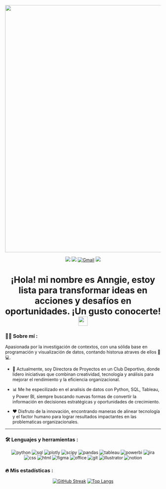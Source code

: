 <div id="header" align="center">
  <img src="https://github.com/noelianav91/noelianav91/blob/main/Banner%20Github.png" width="800"/>
</div>

<div id="badges" align="center">
  
[![](https://img.shields.io/badge/LinkedIn-0077B5?style=for-the-badge&logo=linkedin&logoColor=white)](www.linkedin.com/in/anngie-lopez) 
[![](https://img.shields.io/badge/Tableau-E97627?style=for-the-badge&logo=Tableau&logoColor=white)](https://public.tableau.com/app/profile/anngie.lopez/vizzes)
[![Gmail](https://img.shields.io/badge/Gmail-D14836?style=for-the-badge&logo=gmail&logoColor=white)](<a href=»mailto:prueba@prueba.com»>)
[![](https://img.shields.io/badge/WhatsApp-25D366?style=for-the-badge&logo=whatsapp&logoColor=white)](https://wa.me/573154425598)
 
   
<h1>
  ¡Hola! mi nombre es Anngie, estoy lista para transformar ideas en acciones y desafíos en oportunidades. ¡Un gusto conocerte!
  <img src="https://media.giphy.com/media/hvRJCLFzcasrR4ia7z/giphy.gif" width="30px"/>
</h1>


 <div id="header" align="left">

### :woman_technologist: Sobre mí :


Apasionada por la investigación de contextos, con una sólida base en programación y visualización de datos, contando historua atraves de ellos 🎨💻.

* 🔭 Actualmente, soy Directora de Proyectos en un Club Deportivo, donde lidero iniciativas que combinan creatividad, tecnología y análisis para mejorar el rendimiento y la eficiencia organizacional.

* 📊 Me he especilizado en el analisis de datos con Python, SQL, Tableau, y Power BI, siempre buscando nuevas formas de convertir la información en decisiones estratégicas y oportunidades de crecimiento.

* ❤️ Disfruto de la innovación, encontrando maneras de alinear tecnología y el factor humano para lograr resultados impactantes en las problematicas organizacionales.

---
   
 ### :hammer_and_wrench: Lenguajes y herramientas :
<div id="header" align="center">
    <img src="https://img.shields.io/badge/Python-3776AB?style=for-the-badge&logo=python&logoColor=white" alt="python"/>
  </a>
    <img src="https://img.shields.io/badge/MySQL-6DB33F?style=for-the-badge&logo=mysql&logoColor=white" alt="sql"/>
  </a>
    <img src="https://img.shields.io/badge/Plotly-239120?style=for-the-badge&logo=plotly&logoColor=white" alt="plotly"/>
  </a>
  <img src="https://img.shields.io/badge/SciPy-654FF0?style=for-the-badge&logo=SciPy&logoColor=white" alt="scipy"/>
  </a>
  <img src="https://img.shields.io/badge/Pandas-2C2D72?style=for-the-badge&logo=pandas&logoColor=white" alt="pandas"/>
  </a>
  <img src="https://img.shields.io/badge/Tableau-E97627?style=for-the-badge&logo=Tableau&logoColor=white" alt="tableau"/>
  </a>  
 <img src="https://img.shields.io/badge/Power_BI-FFBE00?style=for-the-badge&logo=Power-BI&logoColor=white" alt="powerbi"/>
  </a>
  <img src="https://img.shields.io/badge/Jira-0052CC?style=for-the-badge&logo=Jira&logoColor=white" alt="jira"/>
  </a>
  
  </div>
  <div id="header" align="center">
  <img src="https://img.shields.io/badge/CSS3-1572B6?style=for-the-badge&logo=css3&logoColor=white" alt="css"/>
  </a>
  <img src="https://img.shields.io/badge/HTML5-E34F26?style=for-the-badge&logo=html5&logoColor=white" alt="html"/>
  </a>    
   <img src="https://img.shields.io/badge/Figma-F24E1E?style=for-the-badge&logo=figma&logoColor=white" alt="figma"/>
  </a>
  <img src="https://img.shields.io/badge/Microsoft_Office-D83B01?style=for-the-badge&logo=microsoft-office&logoColor=white" alt="office"/>
  </a>
  <img src="https://img.shields.io/badge/GIT-E44C30?style=for-the-badge&logo=git&logoColor=white" alt="git"/>
  </a>
    <img src="https://img.shields.io/badge/Adobe%20Illustrator-FF9A00?style=for-the-badge&logo=adobe%20illustrator&logoColor=white" alt="illustrator"/>
  </a>
  <img src="https://img.shields.io/badge/Notion-000000?style=for-the-badge&logo=notion&logoColor=white" alt="notion"/>
  </a>
</div>
  
 ### :fire: Mis estadísticas :
<div id="header" align="center" margin: 50>
  
[![GitHub Streak](http://github-readme-streak-stats.herokuapp.com/?user=alll1997&theme=dark&background=000000)](https://git.io/streak-stats) </a> [![Top Langs](https://github-readme-stats.vercel.app/api/top-langs/?username=alll1997&layout=compact&theme=vision-friendly-dark)](https://github.com/anuraghazra/github-readme-stats)
</div>
